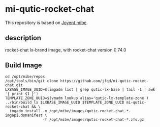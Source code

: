 # mi-qutic-rocket-chat

This repository is based on [Joyent mibe](https://github.com/jfqd/mibe).

## description

rocket-chat lx-brand image, with rocket-chat version 0.74.0

## Build Image

```
cd /opt/mibe/repos
/opt/tools/bin/git clone https://github.com/jfqd/mi-qutic-rocket-chat.git
LXBASE_IMAGE_UUID=$(imgadm list | grep qutic-lx-base | tail -1 | awk '{ print $1 }')
TEMPLATE_ZONE_UUID=$(vmadm lookup alias='qutic-lx-template-zone')
../bin/build_lx $LXBASE_IMAGE_UUID $TEMPLATE_ZONE_UUID mi-qutic-rocket-chat && \
  imgadm install -m /opt/mibe/images/qutic-rocket-chat-*-imgapi.dsmanifest \ 
                 -f /opt/mibe/images/qutic-rocket-chat-*.zfs.gz
```